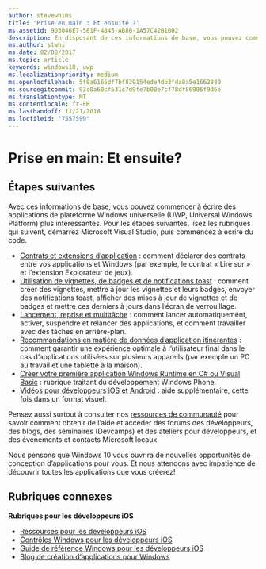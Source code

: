 ```yaml
---
author: stevewhims
title: 'Prise en main : Et ensuite ?'
ms.assetid: 903046E7-581F-4845-AB80-1A57C42B1B02
description: En disposant de ces informations de base, vous pouvez commencer à écrire des applications de plateforme Windows universelle (UWP) plus intéressantes.
ms.author: stwhi
ms.date: 02/08/2017
ms.topic: article
keywords: windows10, uwp
ms.localizationpriority: medium
ms.openlocfilehash: 5f8a6165df7bf839154ede4db3fda8a5e1662880
ms.sourcegitcommit: 93c0a60cf531c7d9fe7b00e7cf78df86906f9d6e
ms.translationtype: MT
ms.contentlocale: fr-FR
ms.lasthandoff: 11/21/2018
ms.locfileid: "7557599"
---
```

# <a name="getting-started-what-next"></a>Prise en main: Et ensuite?


## <a name="next-steps"></a>Étapes suivantes

Avec ces informations de base, vous pouvez commencer à écrire des applications de plateforme Windows universelle (UWP, Universal Windows Platform) plus intéressantes. Pour les étapes suivantes, lisez les rubriques qui suivent, démarrez Microsoft Visual Studio, puis commencez à écrire du code.

-   [Contrats et extensions d’application](https://msdn.microsoft.com/library/windows/apps/hh464906) : comment déclarer des contrats entre vos applications et Windows (par exemple, le contrat « Lire sur » et l’extension Explorateur de jeux).
-   [Utilisation de vignettes, de badges et de notifications toast](https://msdn.microsoft.com/library/windows/apps/xaml/hh868259) : comment créer des vignettes, mettre à jour les vignettes et leurs badges, envoyer des notifications toast, afficher des mises à jour de vignettes et de badges et mettre ces derniers à jours dans l’écran de verrouillage.
-   [Lancement, reprise et multitâche](https://msdn.microsoft.com/library/windows/apps/hh770837) : comment lancer automatiquement, activer, suspendre et relancer des applications, et comment travailler avec des tâches en arrière-plan.
-   [Recommandations en matière de données d’application itinérantes](https://msdn.microsoft.com/library/windows/apps/hh465094) : comment garantir une expérience optimale à l’utilisateur final dans le cas d’applications utilisées sur plusieurs appareils (par exemple un PC au travail et une tablette à la maison).
-   [Créer votre première application Windows Runtime en C# ou Visual Basic](http://go.microsoft.com/fwlink/p/?LinkID=394138) : rubrique traitant du développement Windows Phone.
-   [Vidéos pour développeurs iOS et Android](https://msdn.microsoft.com/library/windows/apps/dn393982) : aide supplémentaire, cette fois dans un format visuel.

Pensez aussi surtout à consulter nos [ressources de communauté](https://developer.microsoft.com/en-us/windows/support) pour savoir comment obtenir de l’aide et accéder des forums des développeurs, des blogs, des séminaires (Devcamps) et des ateliers pour développeurs, et des événements et contacts Microsoft locaux.

Nous pensons que Windows 10 vous ouvrira de nouvelles opportunités de conception d’applications pour vous. Et nous attendons avec impatience de découvrir toutes les applications que vous créerez!

## <a name="related-topics"></a>Rubriques connexes

**Rubriques pour les développeurs iOS**
* [Ressources pour les développeurs iOS](https://msdn.microsoft.com/library/windows/apps/jj945493)
* [Contrôles Windows pour les développeurs iOS](https://msdn.microsoft.com/library/windows/apps/dn263255)
* [Guide de référence Windows pour les développeurs iOS](https://msdn.microsoft.com/library/windows/apps/dn263256)
* [Blog de création d’applications pour Windows](https://blogs.windows.com/buildingapps/2016/01/27/visual-studio-walkthrough-for-ios-developers/)
